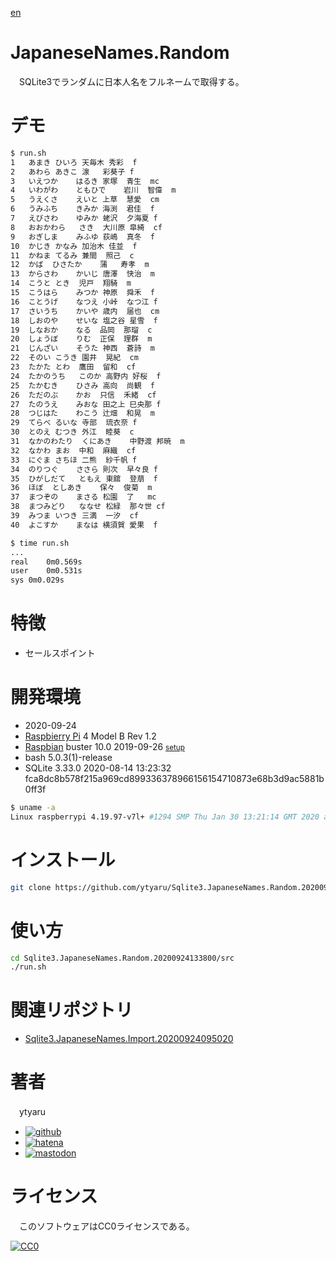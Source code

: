 [en](./README.md)

# JapaneseNames.Random

　SQLite3でランダムに日本人名をフルネームで取得する。

# デモ

```sh
$ run.sh
1	あまき	ひいろ	天毎木	秀彩	f
2	あわら	あきこ	湶	彩葵子	f
3	いえつか	はるき	家塚	青生	mc
4	いわがわ	ともひで	岩川	智偉	m
5	うえくさ	えいと	上草	慧愛	cm
6	うみふち	きみか	海渕	君佳	f
7	えびさわ	ゆみか	蛯沢	夕海夏	f
8	おおかわら	さき	大川原	皐綺	cf
9	おぎしま	みふゆ	荻嶋	真冬	f
10	かじき	かなみ	加治木	佳並	f
11	かねま	てるみ	兼間	照己	c
12	かば	ひさたか	蒲	寿孝	m
13	からさわ	かいじ	唐澤	快治	m
14	こうと	とき	児戸	翔騎	m
15	こうはら	みつか	神原	舜禾	f
16	ことうげ	なつえ	小峠	なつ江	f
17	さいうち	かいや	歳内	届也	cm
18	しおのや	せいな	塩之谷	星雪	f
19	しなおか	なる	品岡	那瑠	c
20	しょうぼ	りむ	正保	理群	m
21	じんざい	そうた	神西	蒼詩	m
22	そのい	こうき	園井	晃紀	cm
23	たかた	とわ	鷹田	留和	cf
24	たかのうち	このか	高野内	好桜	f
25	たかむき	ひさみ	高向	尚観	f
26	ただのぶ	かお	只信	禾緒	cf
27	たのうえ	みおな	田之上	巳央那	f
28	つじはた	わこう	辻畑	和晃	m
29	てらべ	るいな	寺部	琉衣奈	f
30	とのえ	むつき	外江	睦葵	c
31	なかのわたり	くにあき	中野渡	邦暁	m
32	なかわ	まお	中和	麻織	cf
33	にぐま	さちほ	二熊	紗千帆	f
34	のりつぐ	ささら	則次	早々良	f
35	ひがしだて	ともえ	東舘	登萠	f
36	ほぼ	としあき	保々	俊菊	m
37	まつぞの	まさる	松園	了	mc
38	まつみどり	ななせ	松緑	那々世	cf
39	みつま	いつき	三満	一汐	cf
40	よこすか	まなは	横須賀	愛果	f
```
```sh
$ time run.sh
...
real	0m0.569s
user	0m0.531s
sys	0m0.029s
```

# 特徴

* セールスポイント

# 開発環境

* <time datetime="2020-09-24T13:37:58+0900">2020-09-24</time>
* [Raspbierry Pi](https://ja.wikipedia.org/wiki/Raspberry_Pi) 4 Model B Rev 1.2
* [Raspbian](https://ja.wikipedia.org/wiki/Raspbian) buster 10.0 2019-09-26 <small>[setup](http://ytyaru.hatenablog.com/entry/2019/12/25/222222)</small>
* bash 5.0.3(1)-release
* SQLite 3.33.0 2020-08-14 13:23:32 fca8dc8b578f215a969cd899336378966156154710873e68b3d9ac5881b0ff3f

```sh
$ uname -a
Linux raspberrypi 4.19.97-v7l+ #1294 SMP Thu Jan 30 13:21:14 GMT 2020 armv7l GNU/Linux
```

# インストール

```sh
git clone https://github.com/ytyaru/Sqlite3.JapaneseNames.Random.20200924133800
```

# 使い方

```sh
cd Sqlite3.JapaneseNames.Random.20200924133800/src
./run.sh
```

# 関連リポジトリ

* [Sqlite3.JapaneseNames.Import.20200924095020](https://github.com/ytyaru/Sqlite3.JapaneseNames.Import.20200924095020)

# 著者

　ytyaru

* [![github](http://www.google.com/s2/favicons?domain=github.com)](https://github.com/ytyaru "github")
* [![hatena](http://www.google.com/s2/favicons?domain=www.hatena.ne.jp)](http://ytyaru.hatenablog.com/ytyaru "hatena")
* [![mastodon](http://www.google.com/s2/favicons?domain=mstdn.jp)](https://mstdn.jp/web/accounts/233143 "mastdon")

# ライセンス

　このソフトウェアはCC0ライセンスである。

[![CC0](http://i.creativecommons.org/p/zero/1.0/88x31.png "CC0")](http://creativecommons.org/publicdomain/zero/1.0/deed.ja)

